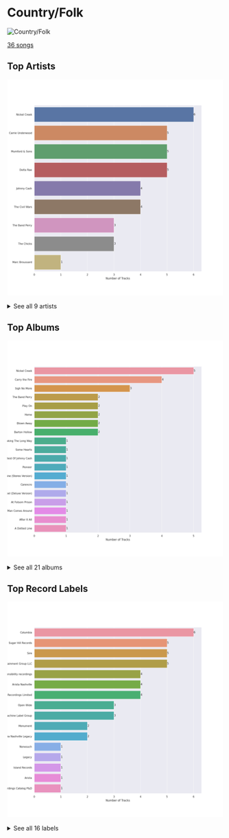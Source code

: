 # Country/Folk


<img src="https://mosaic.scdn.co/640/ab67616d0000b27324e1589fb3eab8ae8831f388ab67616d0000b2735726e327fd968a6fb5974350ab67616d0000b273724bd326692d222c5906b0b0ab67616d0000b27379c820d2d853c756c3738d39" alt="Country/Folk" width="100" />

[36 songs](country_folk_tracks.md)

## Top Artists

![Bar chart of top 9 artists in Country/Folk](../images/playlists/country_folk/artists.png)


<details>
<summary>See all 9 artists</summary>

|   Number of Tracks | Art                                                                                              | Artist           | 🔗                                                           |
|-------------------:|:-------------------------------------------------------------------------------------------------|:-----------------|:------------------------------------------------------------|
|                  6 | <img src="https://i.scdn.co/image/ab6761610000e5eb78a54dca2a384cc48805b015" alt="" width="50" /> | Nickel Creek     | [🔗](https://open.spotify.com/artist/3bcLBxvaI7GsBzGp3WHnwQ) |
|                  5 | <img src="https://i.scdn.co/image/ab6761610000e5ebc1c077c305eb4b2bcac25fd5" alt="" width="50" /> | Carrie Underwood | [🔗](https://open.spotify.com/artist/4xFUf1FHVy696Q1JQZMTRj) |
|                  5 | <img src="https://i.scdn.co/image/ab6761610000e5eb87ac264d392a72af95ca9fdb" alt="" width="50" /> | Mumford & Sons   | [🔗](https://open.spotify.com/artist/3gd8FJtBJtkRxdfbTu19U2) |
|                  5 | <img src="https://i.scdn.co/image/ab6761610000e5eb6437a0b8a5cf89ec8cbbfe9b" alt="" width="50" /> | Delta Rae        | [🔗](https://open.spotify.com/artist/0iidQFemlPhkoHqFroz2my) |
|                  4 | <img src="https://i.scdn.co/image/ab6761610000e5eb152cf48cf9541c7061570857" alt="" width="50" /> | Johnny Cash      | [🔗](https://open.spotify.com/artist/6kACVPfCOnqzgfEF5ryl0x) |
|                  4 | <img src="https://i.scdn.co/image/ab6761610000e5eb0bae8ba82eaf7e63af515c9f" alt="" width="50" /> | The Civil Wars   | [🔗](https://open.spotify.com/artist/6J7rw7NELJUCThPbAfyLIE) |
|                  3 | <img src="https://i.scdn.co/image/ab6761610000e5eb173d4b457016fe0727a7e50d" alt="" width="50" /> | The Band Perry   | [🔗](https://open.spotify.com/artist/75FnCoo4FBxH5K1Rrx0k5A) |
|                  3 | <img src="https://i.scdn.co/image/ab6761610000e5eb43d9d87bba466538f5c40901" alt="" width="50" /> | The Chicks       | [🔗](https://open.spotify.com/artist/25IG9fa7cbdmCIy3OnuH57) |
|                  1 | <img src="https://i.scdn.co/image/ab6761610000e5ebc78a80d480018ec030aade25" alt="" width="50" /> | Marc Broussard   | [🔗](https://open.spotify.com/artist/4cEwEednPwWCdYT7ZhROZe) |

</details>


## Top Albums

![Bar chart of top 21 albums in Country/Folk](../images/playlists/country_folk/albums.png)


<details>
<summary>See all 21 albums</summary>

|   Number of Tracks | Art                                                                                              | Album                                 | 🔗                                                          |
|-------------------:|:-------------------------------------------------------------------------------------------------|:--------------------------------------|:-----------------------------------------------------------|
|                  5 | <img src="https://i.scdn.co/image/ab67616d0000b2739ab215825eb77076b1b4b387" alt="" width="50" /> | Nickel Creek                          | [🔗](https://open.spotify.com/album/5SGG7graQOU3OnK3cZZCNd) |
|                  4 | <img src="https://i.scdn.co/image/ab67616d0000b27349aaf14f0936159764cd728a" alt="" width="50" /> | Carry the Fire                        | [🔗](https://open.spotify.com/album/42NjSADnDs97o75bICIqs0) |
|                  3 | <img src="https://i.scdn.co/image/ab67616d0000b2736d0a13a643d83342430c07da" alt="" width="50" /> | Sigh No More                          | [🔗](https://open.spotify.com/album/6w5W6ZGTvDsppKUOiGMuMo) |
|                  2 | <img src="https://i.scdn.co/image/ab67616d0000b2735726e327fd968a6fb5974350" alt="" width="50" /> | The Band Perry                        | [🔗](https://open.spotify.com/album/3dASAcs9QOsmoSLhHjEhCu) |
|                  2 | <img src="https://i.scdn.co/image/ab67616d0000b27303668e3f13559554eca8ccc6" alt="" width="50" /> | Play On                               | [🔗](https://open.spotify.com/album/3iLrVuA1k7onNmZTuUQH4u) |
|                  2 | <img src="https://i.scdn.co/image/ab67616d0000b27389847614971c417b722c4d97" alt="" width="50" /> | Home                                  | [🔗](https://open.spotify.com/album/1zgQkZFMRqx1Lz9GVXghLt) |
|                  2 | <img src="https://i.scdn.co/image/ab67616d0000b27324e1589fb3eab8ae8831f388" alt="" width="50" /> | Blown Away                            | [🔗](https://open.spotify.com/album/7atJn49QvtOLiFxhQd2hp9) |
|                  2 | <img src="https://i.scdn.co/image/ab67616d0000b2737ebde0a5bb07f53a99c15224" alt="" width="50" /> | Barton Hollow                         | [🔗](https://open.spotify.com/album/4uWgDFxGAp7XlVSHuVBv4E) |
|                  2 | <img src="https://i.scdn.co/image/ab67616d0000b2735e43df674e251ab16cae8031" alt="" width="50" /> | Barton Hollow                         | [🔗](https://open.spotify.com/album/6yCzOeJHgOnJBP3K6IDPIV) |
|                  1 | <img src="https://i.scdn.co/image/ab67616d0000b27389ccaf21947f7929189654dc" alt="" width="50" /> | Taking The Long Way                   | [🔗](https://open.spotify.com/album/2NeJdEWras0uSuzLPlJZk5) |
|                  1 | <img src="https://i.scdn.co/image/ab67616d0000b273724bd326692d222c5906b0b0" alt="" width="50" /> | Some Hearts                           | [🔗](https://open.spotify.com/album/0kys2jaKAiDPfNBd4z7LAg) |
|                  1 | <img src="https://i.scdn.co/image/ab67616d0000b273dfe4bfe695c4192e547e72c7" alt="" width="50" /> | Ring Of Fire: The Best Of Johnny Cash | [🔗](https://open.spotify.com/album/0ucV57dbnqmrGv9d60r6X2) |
|                  1 | <img src="https://i.scdn.co/image/ab67616d0000b27379c820d2d853c756c3738d39" alt="" width="50" /> | Pioneer                               | [🔗](https://open.spotify.com/album/4oXEoK7WVM1lNbmB59IrJ1) |
|                  1 | <img src="https://i.scdn.co/image/ab67616d0000b2730cf212ffc3719550dfab899d" alt="" width="50" /> | I Walk the Line (Stereo Version)      | [🔗](https://open.spotify.com/album/1kd7QnBNMg5kygoclVuDqZ) |
|                  1 | <img src="https://i.scdn.co/image/ab67616d0000b2737cdb143bd2e9906d39c5eb04" alt="" width="50" /> | Carencro                              | [🔗](https://open.spotify.com/album/15dP7BadtY55t9VvFlVrBA) |
|                  1 | <img src="https://i.scdn.co/image/ab67616d0000b2736e2407383e952808a0602b0d" alt="" width="50" /> | Babel (Deluxe Version)                | [🔗](https://open.spotify.com/album/3FfuUD3Je9t9tQq80Zq41y) |
|                  1 | <img src="https://i.scdn.co/image/ab67616d0000b273e5d3f32e37004060183a5fc5" alt="" width="50" /> | Babel (Deluxe Version)                | [🔗](https://open.spotify.com/album/4Blt0T4LKGdWreILkYZre3) |
|                  1 | <img src="https://i.scdn.co/image/ab67616d0000b2734a04593b7c149dc7b725683e" alt="" width="50" /> | At Folsom Prison                      | [🔗](https://open.spotify.com/album/4TJIdlY9hGSSTO1kUs1neh) |
|                  1 | <img src="https://i.scdn.co/image/ab67616d0000b2736f4f62da3d811b6501a69ffa" alt="" width="50" /> | American IV: The Man Comes Around     | [🔗](https://open.spotify.com/album/2BlL4Gv2DLPu8p58Wcmlm9) |
|                  1 | <img src="https://i.scdn.co/image/ab67616d0000b273672d3c160471692595698564" alt="" width="50" /> | After It All                          | [🔗](https://open.spotify.com/album/0HvAm2vysVverWiodCEhON) |
|                  1 | <img src="https://i.scdn.co/image/ab67616d0000b273d85e555df0cf325f560b91cb" alt="" width="50" /> | A Dotted Line                         | [🔗](https://open.spotify.com/album/3ujidZyCiCruwocS0bDmt2) |

</details>


## Top Record Labels

![Bar chart of top 16 record labels in Country/Folk](../images/playlists/country_folk/labels.png)


<details>
<summary>See all 16 labels</summary>

|   Number of Tracks | Label                                                                               |
|-------------------:|:------------------------------------------------------------------------------------|
|                  6 | [Columbia](../labels/columbia.md)                                                   |
|                  5 | [Sugar Hill Records](../labels/sugar_hill_records.md)                               |
|                  5 | [Sire](../labels/sire.md)                                                           |
|                  5 | [Glassnote Entertainment Group LLC](../labels/glassnote_entertainment_group_llc.md) |
|                  4 | [sensibility recordings](../labels/sensibility_recordings.md)                       |
|                  4 | [Arista Nashville](../labels/arista_nashville.md)                                   |
|                  4 | [19 Recordings Limited](../labels/19_recordings_limited.md)                         |
|                  3 | [Open Wide](../labels/open_wide.md)                                                 |
|                  3 | [Big Machine Label Group](../labels/big_machine_label_group.md)                     |
|                  2 | [Monument](../labels/monument.md)                                                   |
|                  2 | [Columbia Nashville Legacy](../labels/columbia_nashville_legacy.md)                 |
|                  1 | [Nonesuch](../labels/nonesuch.md)                                                   |
|                  1 | [Legacy](../labels/legacy.md)                                                       |
|                  1 | [Island Records](../labels/island_records.md)                                       |
|                  1 | [Arista](../labels/arista.md)                                                       |
|                  1 | [American Recordings Catalog P&D](../labels/american_recordings_catalog_p_d.md)     |

</details>

